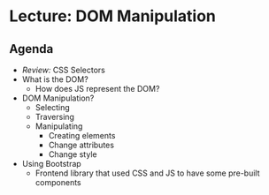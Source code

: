 # Lecture: DOM Manipulation
## Agenda
* *Review:* CSS Selectors 
* What is the DOM?
  * How does JS represent the DOM?
* DOM Manipulation?
  * Selecting
  * Traversing
  * Manipulating
    * Creating elements
    * Change attributes
    * Change style
* Using Bootstrap
  * Frontend library that used CSS and JS to have some pre-built components

